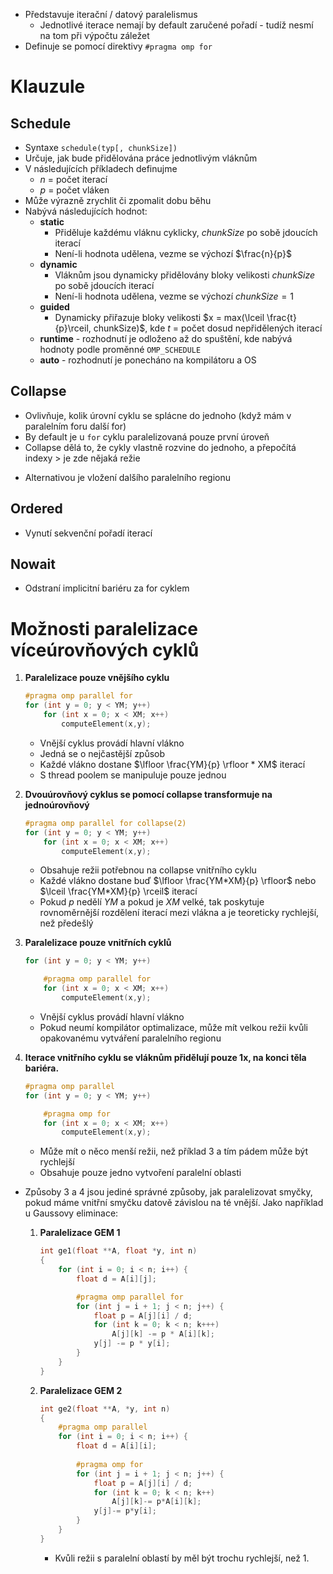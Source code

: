- Představuje iterační / datový paralelismus 
	- Jednotlivé iterace nemají by default zaručené pořadí - tudíž nesmí na tom při výpočtu záležet
- Definuje se pomocí direktivy `#pragma omp for`
# Klauzule
## Schedule
* Syntaxe `schedule(typ[, chunkSize])`
* Určuje, jak bude přidělována práce jednotlivým vláknům
* V následujících příkladech definujme
    * $n$ = počet iterací
    * $p$ = počet vláken
* Může výrazně zrychlit či zpomalit dobu běhu
* Nabývá následujících hodnot:
    * **static**
        * Přiděluje každému vláknu cyklicky, $chunkSize$ po sobě jdoucích iterací
        * Není-li hodnota udělena, vezme se výchozí $\frac{n}{p}$
    * **dynamic**
        * Vláknům jsou dynamicky přidělovány bloky velikosti $chunkSize$ po sobě jdoucích iterací
        * Není-li hodnota udělena, vezme se výchozí $chunkSize=1$
    * **guided**
        * Dynamicky přiřazuje bloky velikosti $x = max(\lceil \frac{t}{p}\rceil, chunkSize)$, kde $t$ = počet dosud nepřidělených iterací
    * **runtime** - rozhodnutí je odloženo až do spuštění, kde nabývá hodnoty podle proměnné `OMP_SCHEDULE`
    * **auto** - rozhodnutí je ponecháno na kompilátoru a OS
## Collapse
- Ovlivňuje, kolik úrovní cyklu se splácne do jednoho (když mám v paralelním foru další for)
- By default je u `for` cyklu paralelizovaná pouze první úroveň 
- Collapse dělá to, že cykly vlastně rozvine do jednoho, a přepočítá indexy > je zde nějaká režie
* Alternativou je vložení dalšího paralelního regionu
## Ordered
- Vynutí sekvenční pořadí iterací
## Nowait
- Odstraní implicitní bariéru za for cyklem
# Možnosti paralelizace víceúrovňových cyklů

1. **Paralelizace pouze vnějšího cyklu**
    ```cpp
    #pragma omp parallel for
    for (int y = 0; y < YM; y++) 
        for (int x = 0; x < XM; x++) 
            computeElement(x,y);
    ```
    * Vnější cyklus provádí hlavní vlákno
    * Jedná se o nejčastější způsob
    * Každé vlákno dostane $\lfloor \frac{YM}{p} \rfloor * XM$ iterací
    * S thread poolem se manipuluje pouze jednou
    
2. **Dvouúrovňový cyklus se pomocí collapse transformuje na jednoúrovňový**
    ```cpp
    #pragma omp parallel for collapse(2) 
    for (int y = 0; y < YM; y++) 
        for (int x = 0; x < XM; x++) 
            computeElement(x,y);
    ```
    * Obsahuje režii potřebnou na collapse vnitřního cyklu
    * Každé vlákno dostane buď $\lfloor \frac{YM*XM}{p} \rfloor$ nebo $\lceil \frac{YM*XM}{p} \rceil$ iterací
    * Pokud $p$ nedělí $YM$ a pokud je $XM$ velké, tak poskytuje rovnoměrnější rozdělení iterací mezi vlákna a je teoreticky rychlejší, než předešlý
    
3. **Paralelizace pouze vnitřních cyklů**
    ```cpp
    for (int y = 0; y < YM; y++) 

        #pragma omp parallel for 
        for (int x = 0; x < XM; x++) 
            computeElement(x,y);
    ```
    * Vnější cyklus provádí hlavní vlákno
    * Pokud neumí kompilátor optimalizace, může mít velkou režii kvůli opakovanému vytváření paralelního regionu
    
4. **Iterace vnitřního cyklu se vláknům přidělují pouze 1x, na konci těla bariéra.**
    ```cpp
    #pragma omp parallel 
    for (int y = 0; y < YM; y++) 
    
        #pragma omp for
        for (int x = 0; x < XM; x++)
            computeElement(x,y);
    ```
    * Může mít o něco menší režii, než příklad 3 a tím pádem může být rychlejší
    * Obsahuje pouze jedno vytvoření paralelní oblasti

* Způsoby 3 a 4 jsou jediné správné způsoby, jak paralelizovat smyčky, pokud máme vnitřní smyčku datově závislou na té vnější. Jako například u Gaussovy eliminace:
    1. **Paralelizace GEM 1**
        ```cpp
        int ge1(float **A, float *y, int n)
        {
            for (int i = 0; i < n; i++) {
                float d = A[i][j];

                #pragma omp parallel for
                for (int j = i + 1; j < n; j++) {
                    float p = A[j][i] / d;
                    for (int k = 0; k < n; k+++)
                        A[j][k] -= p * A[i][k];
                    y[j] -= p * y[i];
                }
            }
        }
        ```
    
	2. **Paralelizace GEM 2**
        ```cpp
        int ge2(float **A, *y, int n) 
        {
            #pragma omp parallel 
            for (int i = 0; i < n; i++) {
                float d = A[i][i]; 
                
                #pragma omp for 
                for (int j = i + 1; j < n; j++) {
                    float p = A[j][i] / d; 
                    for (int k = 0; k < n; k++) 
                        A[j][k]-= p*A[i][k]; 
                    y[j]-= p*y[i]; 
                }
            }
        }
        ```
        * Kvůli režii s paralelní oblastí by měl být trochu rychlejší, než 1. 
